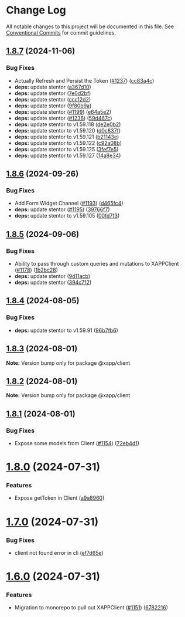 # Change Log

All notable changes to this project will be documented in this file.
See [Conventional Commits](https://conventionalcommits.org) for commit guidelines.

## [1.8.7](https://github.com/xapp-ai/xapp-cli/compare/v1.8.6...v1.8.7) (2024-11-06)


### Bug Fixes

* Actually Refresh and Persist the Token ([#1237](https://github.com/xapp-ai/xapp-cli/issues/1237)) ([cc83a4c](https://github.com/xapp-ai/xapp-cli/commit/cc83a4ccb832518c269e726056ff456690bde951))
* **deps:** update stentor ([a367d10](https://github.com/xapp-ai/xapp-cli/commit/a367d1089b401ad557252e768adab7716560c89e))
* **deps:** update stentor ([7e0d2bf](https://github.com/xapp-ai/xapp-cli/commit/7e0d2bf8bb91a355f04ec1477329f5262faa3498))
* **deps:** update stentor ([ccc12d2](https://github.com/xapp-ai/xapp-cli/commit/ccc12d2773a1307a7709cbfd26c4e30e02841933))
* **deps:** update stentor ([9f80b9a](https://github.com/xapp-ai/xapp-cli/commit/9f80b9a84490c8583079bee4c22014e57a880111))
* **deps:** update stentor ([#1199](https://github.com/xapp-ai/xapp-cli/issues/1199)) ([e64a5e2](https://github.com/xapp-ai/xapp-cli/commit/e64a5e229a1c0e36fff42bedba5d25726e188070))
* **deps:** update stentor ([#1236](https://github.com/xapp-ai/xapp-cli/issues/1236)) ([59d467c](https://github.com/xapp-ai/xapp-cli/commit/59d467c0fba88b57faf1c08e0a1c6a23595e9a8d))
* **deps:** update stentor to v1.59.118 ([de2e0b2](https://github.com/xapp-ai/xapp-cli/commit/de2e0b243317f7b082eb80173986dc8a8394be32))
* **deps:** update stentor to v1.59.120 ([d0c837f](https://github.com/xapp-ai/xapp-cli/commit/d0c837f61a4504732adc76ba90bc1c5d57dd0505))
* **deps:** update stentor to v1.59.121 ([b21143e](https://github.com/xapp-ai/xapp-cli/commit/b21143e61b6740a06607b01c76efe6be7d41fb6d))
* **deps:** update stentor to v1.59.122 ([c92a08b](https://github.com/xapp-ai/xapp-cli/commit/c92a08bcca1161b9c8c99aea252a0d41c8824f2d))
* **deps:** update stentor to v1.59.125 ([3fef7e5](https://github.com/xapp-ai/xapp-cli/commit/3fef7e5b8651dcf0b4936b42210d416f5fa392b7))
* **deps:** update stentor to v1.59.127 ([14a8e34](https://github.com/xapp-ai/xapp-cli/commit/14a8e347d17529ac474483187291a51fbaa123c1))





## [1.8.6](https://github.com/xapp-ai/xapp-cli/compare/v1.8.5...v1.8.6) (2024-09-26)


### Bug Fixes

* Add Form Widget Channel ([#1193](https://github.com/xapp-ai/xapp-cli/issues/1193)) ([d465fc4](https://github.com/xapp-ai/xapp-cli/commit/d465fc413105add8345d5e7fbad8961c234001e4))
* **deps:** update stentor ([#1195](https://github.com/xapp-ai/xapp-cli/issues/1195)) ([39766f7](https://github.com/xapp-ai/xapp-cli/commit/39766f77072418ce73d637e7247a0b6d5d0c1bc0))
* **deps:** update stentor to v1.59.105 ([00fd7f3](https://github.com/xapp-ai/xapp-cli/commit/00fd7f3a8d606687e3078dd2fcc73abf837de87f))





## [1.8.5](https://github.com/xapp-ai/xapp-cli/compare/v1.8.4...v1.8.5) (2024-09-06)


### Bug Fixes

* Ability to pass through custom queries and mutations to XAPPClient ([#1178](https://github.com/xapp-ai/xapp-cli/issues/1178)) ([1b2bc28](https://github.com/xapp-ai/xapp-cli/commit/1b2bc281e744ef72039e23dcc62651b5586e92aa))
* **deps:** update stentor ([9d11acb](https://github.com/xapp-ai/xapp-cli/commit/9d11acb5728a3cff6aba959feb680dce99701369))
* **deps:** update stentor ([394c712](https://github.com/xapp-ai/xapp-cli/commit/394c7122ffd2fd4602180ad5973d64cbf976741d))





## [1.8.4](https://github.com/xapp-ai/xapp-cli/compare/v1.8.3...v1.8.4) (2024-08-05)


### Bug Fixes

* **deps:** update stentor to v1.59.91 ([96b7fb6](https://github.com/xapp-ai/xapp-cli/commit/96b7fb633120756541c5e5a8a1becd93c179e6a2))





## [1.8.3](https://github.com/xapp-ai/xapp-cli/compare/v1.8.2...v1.8.3) (2024-08-01)

**Note:** Version bump only for package @xapp/client





## [1.8.2](https://github.com/xapp-ai/xapp-cli/compare/v1.8.1...v1.8.2) (2024-08-01)

**Note:** Version bump only for package @xapp/client





## [1.8.1](https://github.com/xapp-ai/xapp-cli/compare/v1.8.0...v1.8.1) (2024-08-01)


### Bug Fixes

* Expose some models from Client ([#1154](https://github.com/xapp-ai/xapp-cli/issues/1154)) ([72eb4d1](https://github.com/xapp-ai/xapp-cli/commit/72eb4d1a33f5f73b5f3ff5ea446a36a7cd726b65))





# [1.8.0](https://github.com/xapp-ai/xapp-cli/compare/v1.7.0...v1.8.0) (2024-07-31)


### Features

* Expose getToken in Client ([a9a8960](https://github.com/xapp-ai/xapp-cli/commit/a9a89600789e5987396ae19e5be8df0cf115a57c))





# [1.7.0](https://github.com/xapp-ai/xapp-cli/compare/v1.6.0...v1.7.0) (2024-07-31)


### Bug Fixes

* client not found error in cli ([ef7d65e](https://github.com/xapp-ai/xapp-cli/commit/ef7d65ec6d759891b2381fefd74dbfe3aa1bcb5b))





# [1.6.0](https://github.com/xapp-ai/xapp-cli/compare/v1.5.228...v1.6.0) (2024-07-31)


### Features

* Migration to monorepo to pull out XAPPClient ([#1151](https://github.com/xapp-ai/xapp-cli/issues/1151)) ([6782216](https://github.com/xapp-ai/xapp-cli/commit/67822161aaa56bbda5b263bb55ccc516dc66c983))
